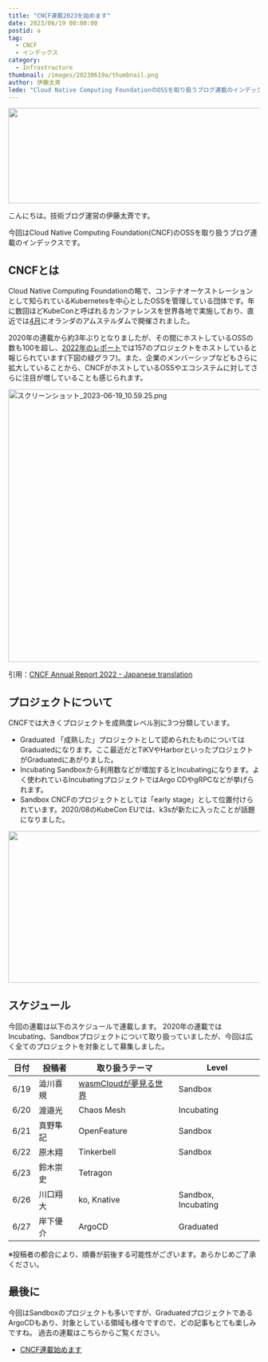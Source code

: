 ```yaml
---
title: "CNCF連載2023を始めます"
date: 2023/06/19 00:00:00
postid: a
tag:
  - CNCF
  - インデックス
category:
  - Infrastructure
thumbnail: /images/20230619a/thumbnail.png
author: 伊藤太斉
lede: "Cloud Native Computing FoundationのOSSを取り扱うブログ連載のインデックスです。"
---
```

<img src="/images/20230619a/cncf-color.png" alt="" width="1200" height="191" loading="lazy">

こんにちは。技術ブログ運営の伊藤太斉です。

今回はCloud Native Computing Foundation(CNCF)のOSSを取り扱うブログ連載のインデックスです。

## CNCFとは

Cloud Native Computing Foundationの略で、コンテナオーケストレーションとして知られているKubernetesを中心としたOSSを管理している団体です。年に数回ほどKubeConと呼ばれるカンファレンスを世界各地で実施しており、直近では[4月](https://events.linuxfoundation.org/kubecon-cloudnativecon-europe/)にオランダのアムステルダムで開催されました。

2020年の連載から約3年ぶりとなりましたが、その間にホストしているOSSの数も100を超し、[2022年のレポート](https://www.cncf.io/reports/cncf-annual-report-2022-jp/)では157のプロジェクトをホストしていると報じられています(下図の緑グラフ)。また、企業のメンバーシップなどもさらに拡大していることから、CNCFがホストしているOSSやエコシステムに対してさらに注目が増していることも感じられます。

<img src="/images/20230619a/スクリーンショット_2023-06-19_10.59.25.png" alt="スクリーンショット_2023-06-19_10.59.25.png" width="589" height="547" loading="lazy">

引用：[CNCF Annual Report 2022 - Japanese translation](https://www.cncf.io/reports/cncf-annual-report-2022-jp/)

## プロジェクトについて

CNCFでは大きくプロジェクトを成熟度レベル別に3つ分類しています。

* Graduated
  「成熟した」プロジェクトとして認められたものについてはGraduatedになります。ここ最近だとTiKVやHarborといったプロジェクトがGraduatedにあがりました。
* Incubating
  Sandboxから利用数などが増加するとIncubatingになります。よく使われているIncubatingプロジェクトではArgo CDやgRPCなどが挙げられます。
* Sandbox
  CNCFのプロジェクトとしては「early stage」として位置付けられています。2020/08のKubeCon EUでは、k3sが新たに入ったことが話題になりました。

<img src="/images/20230619a/.png" alt="" width="1200" height="304" loading="lazy">

## スケジュール

今回の連載は以下のスケジュールで連載します。
2020年の連載ではIncubating、Sandboxプロジェクトについて取り扱っていましたが、今回は広く全てのプロジェクトを対象として募集しました。

| 日付 | 投稿者 | 取り扱うテーマ | Level | 
| ----- | ------- | ---------- | ---  |
| 6/19 | 澁川喜規 | [wasmCloudが夢見る世界](/articles/20230619b/) | Sandbox  | 
| 6/20 | 渡邉光 | Chaos Mesh  | Incubating  | 
| 6/21 | 真野隼記 | OpenFeature | Sandbox  | 
| 6/22 | 原木翔 | Tinkerbell | Sandbox | 
| 6/23 | 鈴木崇史 | Tetragon | |
| 6/26 | 川口翔大 | ko, Knative | Sandbox, Incubating |
| 6/27 | 岸下優介 | ArgoCD | Graduated  |

※投稿者の都合により、順番が前後する可能性がございます。あらかじめご了承ください。

## 最後に

今回はSandboxのプロジェクトも多いですが、GraduatedプロジェクトであるArgoCDもあり、対象としている領域も様々ですので、どの記事もとても楽しみですね。
過去の連載はこちらからご覧ください。

- [CNCF連載始めます](https://future-architect.github.io/articles/20200928/)

